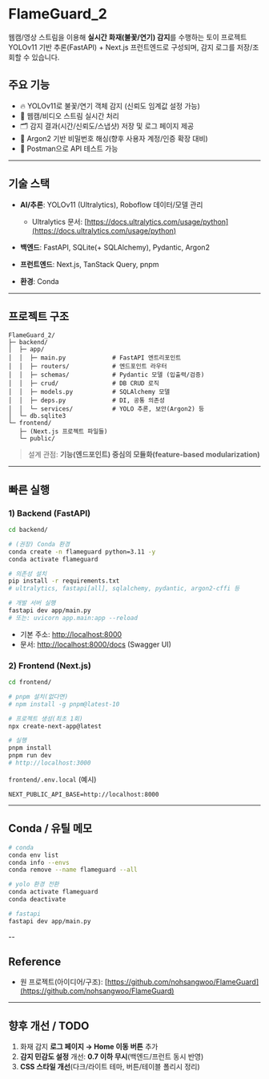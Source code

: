 # FlameGuard_2

웹캠/영상 스트림을 이용해 **실시간 화재(불꽃/연기) 감지**를 수행하는 토이 프로젝트
YOLOv11 기반 추론(FastAPI) + Next.js 프런트엔드로 구성되며, 감지 로그를 저장/조회할 수 있습니다.

## 주요 기능

* 🔥 YOLOv11로 불꽃/연기 객체 감지 (신뢰도 임계값 설정 가능)
* 🎥 웹캠/비디오 스트림 실시간 처리
* 🗂 감지 결과(시간/신뢰도/스냅샷) 저장 및 로그 페이지 제공
* 🔐 Argon2 기반 비밀번호 해싱(향후 사용자 계정/인증 확장 대비)
* 🧪 Postman으로 API 테스트 가능

---

## 기술 스택

* **AI/추론**: YOLOv11 (Ultralytics), Roboflow 데이터/모델 관리

  * Ultralytics 문서: [https://docs.ultralytics.com/usage/python](https://docs.ultralytics.com/usage/python)
* **백엔드**: FastAPI, SQLite(+ SQLAlchemy), Pydantic, Argon2
* **프런트엔드**: Next.js, TanStack Query, pnpm
* **환경**: Conda

---

## 프로젝트 구조

```
FlameGuard_2/
├─ backend/
│  ├─ app/
│  │  ├─ main.py             # FastAPI 엔트리포인트
│  │  ├─ routers/            # 엔드포인트 라우터
│  │  ├─ schemas/            # Pydantic 모델 (입출력/검증)
│  │  ├─ crud/               # DB CRUD 로직
│  │  ├─ models.py           # SQLAlchemy 모델
│  │  ├─ deps.py             # DI, 공통 의존성
│  │  └─ services/           # YOLO 추론, 보안(Argon2) 등
│  └─ db.sqlite3
└─ frontend/
   ├─ (Next.js 프로젝트 파일들)
   └─ public/
```

> 설계 관점: **기능(엔드포인트) 중심의 모듈화(feature-based modularization)**

---

## 빠른 실행

### 1) Backend (FastAPI)

```bash
cd backend/

# (권장) Conda 환경
conda create -n flameguard python=3.11 -y
conda activate flameguard

# 의존성 설치
pip install -r requirements.txt
# ultralytics, fastapi[all], sqlalchemy, pydantic, argon2-cffi 등

# 개발 서버 실행
fastapi dev app/main.py
# 또는: uvicorn app.main:app --reload
```

* 기본 주소: [http://localhost:8000](http://localhost:8000)
* 문서: [http://localhost:8000/docs](http://localhost:8000/docs) (Swagger UI)

### 2) Frontend (Next.js)

```bash
cd frontend/

# pnpm 설치(없다면)
# npm install -g pnpm@latest-10

# 프로젝트 생성(최초 1회)
npx create-next-app@latest

# 실행
pnpm install
pnpm run dev
# http://localhost:3000
```

`frontend/.env.local` (예시)

```
NEXT_PUBLIC_API_BASE=http://localhost:8000
```

---

## Conda / 유틸 메모

```bash
# conda
conda env list
conda info --envs
conda remove --name flameguard --all

# yolo 환경 전환
conda activate flameguard
conda deactivate

# fastapi
fastapi dev app/main.py
```

--

## Reference

* 원 프로젝트(아이디어/구조): [https://github.com/nohsangwoo/FlameGuard](https://github.com/nohsangwoo/FlameGuard)

---

## 향후 개선 / TODO

1. 화재 감지 **로그 페이지 → Home 이동 버튼** 추가
2. **감지 민감도 설정** 개선: **0.7 이하 무시**(백엔드/프런트 동시 반영)
3. **CSS 스타일 개선**(다크/라이트 테마, 버튼/테이블 폴리시 정리)
